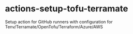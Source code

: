 # actions-setup-tofu-terramate
Setup action for GitHub runners with configuration for Tenv/Terramate/OpenTofu/Terraform/Azure/AWS
